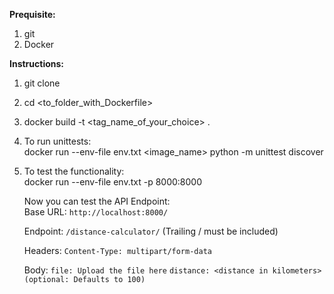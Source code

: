 **Prequisite:**
1. git
2. Docker

**Instructions:**
1. git clone <repo name> 
2. cd <to_folder_with_Dockerfile>
3. docker build -t <tag_name_of_your_choice> .
4. To run unittests:\
   docker run --env-file env.txt <image_name> python -m unittest discover
5. To test the functionality:\
   docker run --env-file env.txt -p 8000:8000 <image-name>
   
   Now you can test the API Endpoint:\
   Base URL:
   `http://localhost:8000/`
   
   Endpoint:
   `/distance-calculator/` (Trailing / must be included)
   
   Headers:
   `Content-Type: multipart/form-data`
   
   Body:
   `file: Upload the file here`
   `distance: <distance in kilometers> (optional: Defaults to 100)`
   
   
   
   
   
   
   

